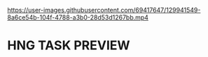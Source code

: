 

https://user-images.githubusercontent.com/69417647/129941549-8a6ce54b-104f-4788-a3b0-28d53d1267bb.mp4


# HNG TASK PREVIEW
